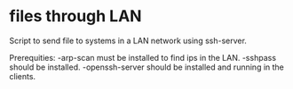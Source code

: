 # files through LAN

Script to send file to systems in a LAN network using ssh-server.

Prerequities:
    -arp-scan must be installed to find ips in the LAN.
    -sshpass should be installed.
    -openssh-server should be installed and running in the clients.